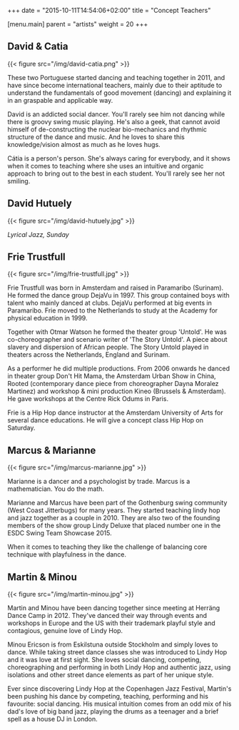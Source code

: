 +++
date = "2015-10-11T14:54:06+02:00"
title = "Concept Teachers"

[menu.main]
parent = "artists"
weight = 20
+++

## David & Catia

{{< figure src="/img/david-catia.png" >}}

These two Portuguese started dancing and teaching together in 2011, and have
since become international teachers, mainly due to their aptitude to understand
the fundamentals of good movement (dancing) and explaining it in an graspable
and applicable way.

David is an addicted social dancer. You'll rarely see him not dancing while
there is groovy swing music playing. He's also a geek, that cannot avoid
himself of de-constructing the nuclear bio-mechanics and rhythmic structure of
the dance and music. And he loves to share this knowledge/vision almost as much
as he loves hugs.

Cátia is a person's person. She's always caring for everybody, and it shows
when it comes to teaching where she uses an intuitive and organic approach to
bring out to the best in each student. You'll rarely see her not smiling.

## David Hutuely

{{< figure src="/img/david-hutuely.jpg" >}}

_Lyrical Jazz, Sunday_

## Frie Trustfull

{{< figure src="/img/frie-trustfull.jpg" >}}

Frie Trustfull was born in Amsterdam and raised in Paramaribo (Surinam). He
formed the dance group DejaVu in 1997. This group contained boys with talent
who mainly danced at clubs. DejaVu performed at big events in Paramaribo.
Frie moved to the Netherlands to study at the Academy for physical education
in 1999.

Together with Otmar Watson he formed the theater group 'Untold'. He was
co-choreographer and scenario writer of 'The Story Untold'. A piece about
slavery and dispersion of African people. The Story Untold played in
theaters across the Netherlands, England and Surinam.

As a performer he did multiple productions. From 2006 onwards he danced in
theater group Don't Hit Mama, the Amsterdam Urban Show in China, Rooted
(contemporary dance piece from choreographer Dayna Moralez Martinez) and
workshop & mini production Kineo (Brussels & Amsterdam). He gave workshops
at the Centre Rick Odums in Paris.

Frie is a Hip Hop dance instructor at the Amsterdam University of Arts for
several dance educations. He will give a concept class Hip Hop on Saturday.

## Marcus & Marianne

{{< figure src="/img/marcus-marianne.jpg" >}}

Marianne is a dancer and a psychologist by trade. Marcus is a mathematician.
You do the math.

Marianne and Marcus have been part of the Gothenburg swing community (West
Coast Jitterbugs) for many years. They started teaching lindy hop and jazz
together as a couple in 2010. They are also two of the founding members of the
show group Lindy Deluxe that placed number one in the ESDC Swing Team Showcase
2015.

When it comes to teaching they like the challenge of balancing core technique
with playfulness in the dance.

## Martin & Minou

{{< figure src="/img/martin-minou.jpg" >}}

Martin and Minou have been dancing together since meeting at Herräng Dance Camp
in 2012. They've danced their way through events and workshops in Europe and
the US with their trademark playful style and contagious, genuine love of Lindy
Hop.

Minou Ericson is from Eskilstuna outside Stockholm and simply loves to dance.
While taking street dance classes she was introduced to Lindy Hop and it was
love at first sight. She loves social dancing, competing, choreographing and
performing in both Lindy Hop and authentic jazz, using isolations and other
street dance elements as part of her unique style.

Ever since discovering Lindy Hop at the Copenhagen Jazz Festival, Martin's been
pushing his dance by competing, teaching, performing and his favourite: social
dancing. His musical intuition comes from an odd mix of his dad's love of big
band jazz, playing the drums as a teenager and a brief spell as a house DJ in
London.
